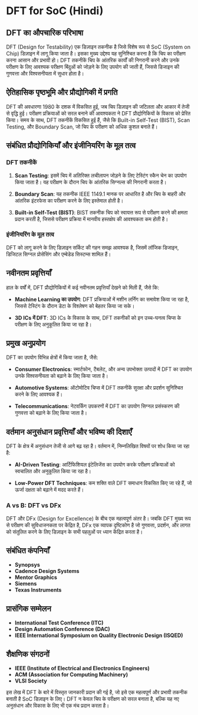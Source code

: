 # DFT for SoC (Hindi)

## DFT का औपचारिक परिभाषा

DFT (Design for Testability) एक डिज़ाइन तकनीक है जिसे विशेष रूप से SoC (System on Chip) डिज़ाइन में लागू किया जाता है। इसका मुख्य उद्देश्य यह सुनिश्चित करना है कि चिप का परीक्षण करना आसान और प्रभावी हो। DFT तकनीकें चिप के आंतरिक कार्यों की निगरानी करने और उनके परीक्षण के लिए आवश्यक परीक्षण बिंदुओं को जोड़ने के लिए उपयोग की जाती हैं, जिससे डिजाइन की गुणवत्ता और विश्वसनीयता में सुधार होता है।

## ऐतिहासिक पृष्ठभूमि और प्रौद्योगिकी में प्रगति

DFT की अवधारणा 1980 के दशक में विकसित हुई, जब चिप डिज़ाइन की जटिलता और आकार में तेजी से वृद्धि हुई। परीक्षण प्रक्रियाओं को सरल बनाने की आवश्यकता ने DFT प्रौद्योगिकियों के विकास को प्रेरित किया। समय के साथ, DFT तकनीकें विकसित हुई हैं, जैसे कि Built-in Self-Test (BIST), Scan Testing, और Boundary Scan, जो चिप के परीक्षण को अधिक कुशल बनाते हैं।

## संबंधित प्रौद्योगिकियाँ और इंजीनियरिंग के मूल तत्व

### DFT तकनीकें

1. **Scan Testing**: इसमें चिप में अतिरिक्त लचीलापन जोड़ने के लिए टेस्टिंग स्कैन चेन का उपयोग किया जाता है। यह परीक्षण के दौरान चिप के आंतरिक सिग्नल्स की निगरानी करता है।
   
2. **Boundary Scan**: यह तकनीक IEEE 1149.1 मानक पर आधारित है और चिप के बाहरी और आंतरिक इंटरफेस का परीक्षण करने के लिए इस्तेमाल होती है।

3. **Built-in Self-Test (BIST)**: BIST तकनीक चिप को स्वायत्त रूप से परीक्षण करने की क्षमता प्रदान करती है, जिससे परीक्षण प्रक्रिया में मानवीय हस्तक्षेप की आवश्यकता कम होती है।

### इंजीनियरिंग के मूल तत्व

DFT को लागू करने के लिए डिज़ाइन सर्किट की गहन समझ आवश्यक है, जिसमें लॉजिक डिजाइन, डिजिटल सिग्नल प्रोसेसिंग और एम्बेडेड सिस्टम्स शामिल हैं।

## नवीनतम प्रवृत्तियाँ

हाल के वर्षों में, DFT प्रौद्योगिकियों में कई नवीनतम प्रवृत्तियाँ देखने को मिली हैं, जैसे कि:

- **Machine Learning का उपयोग**: DFT प्रक्रियाओं में मशीन लर्निंग का समावेश किया जा रहा है, जिससे टेस्टिंग के दौरान डेटा के विश्लेषण को बेहतर किया जा सके।
  
- **3D ICs में DFT**: 3D ICs के विकास के साथ, DFT तकनीकों को इन उच्च-घनत्व चिप्स के परीक्षण के लिए अनुकूलित किया जा रहा है।

## प्रमुख अनुप्रयोग

DFT का उपयोग विभिन्न क्षेत्रों में किया जाता है, जैसे:

- **Consumer Electronics**: स्मार्टफोन, टैबलेट, और अन्य उपभोक्ता उत्पादों में DFT का उपयोग उनके विश्वसनीयता को बढ़ाने के लिए किया जाता है।
  
- **Automotive Systems**: ऑटोमोटिव चिप्स में DFT तकनीकें सुरक्षा और प्रदर्शन सुनिश्चित करने के लिए आवश्यक हैं।

- **Telecommunications**: नेटवर्किंग उपकरणों में DFT का उपयोग सिग्नल प्रसंस्करण की गुणवत्ता को बढ़ाने के लिए किया जाता है।

## वर्तमान अनुसंधान प्रवृत्तियाँ और भविष्य की दिशाएँ

DFT के क्षेत्र में अनुसंधान तेजी से आगे बढ़ रहा है। वर्तमान में, निम्नलिखित विषयों पर शोध किया जा रहा है:

- **AI-Driven Testing**: आर्टिफिशियल इंटेलिजेंस का उपयोग करके परीक्षण प्रक्रियाओं को स्वचालित और अनुकूलित किया जा रहा है।
  
- **Low-Power DFT Techniques**: कम शक्ति वाले DFT समाधान विकसित किए जा रहे हैं, जो ऊर्जा दक्षता को बढ़ाने में मदद करते हैं।

### A vs B: DFT vs DFx

DFT और DFx (Design for Excellence) के बीच एक महत्वपूर्ण अंतर है। जबकि DFT मुख्य रूप से परीक्षण की सुविधाजनकता पर केंद्रित है, DFx एक व्यापक दृष्टिकोण है जो गुणवत्ता, प्रदर्शन, और लागत को संतुलित करने के लिए डिज़ाइन के सभी पहलुओं पर ध्यान केंद्रित करता है।

## संबंधित कंपनियाँ

- **Synopsys**
- **Cadence Design Systems**
- **Mentor Graphics**
- **Siemens**
- **Texas Instruments**

## प्रासंगिक सम्मेलन

- **International Test Conference (ITC)**
- **Design Automation Conference (DAC)**
- **IEEE International Symposium on Quality Electronic Design (ISQED)**

## शैक्षणिक संगठनों

- **IEEE (Institute of Electrical and Electronics Engineers)**
- **ACM (Association for Computing Machinery)**
- **VLSI Society**

इस लेख में DFT के बारे में विस्तृत जानकारी प्रदान की गई है, जो इसे एक महत्वपूर्ण और प्रभावी तकनीक बनाती है SoC डिज़ाइन के लिए। DFT न केवल चिप के परीक्षण को सरल बनाता है, बल्कि यह नए अनुसंधान और विकास के लिए भी एक मंच प्रदान करता है।